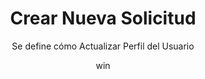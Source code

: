 ---
title: Crear Nueva Solicitud 
subtitle: Se define cómo Actualizar Perfil del Usuario
tags: [AMsi, Crear Solicitud]
author: win
---